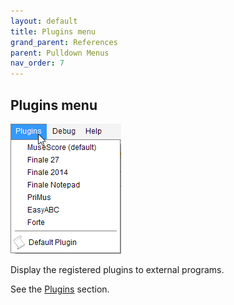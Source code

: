 ```yaml
---
layout: default
title: Plugins menu
grand_parent: References
parent: Pulldown Menus
nav_order: 7
---
```

## Plugins menu

![](../assets/images/plugins_menu.png)

Display the registered plugins to external programs.

See the [Plugins](../advanced/plugins.md) section.

